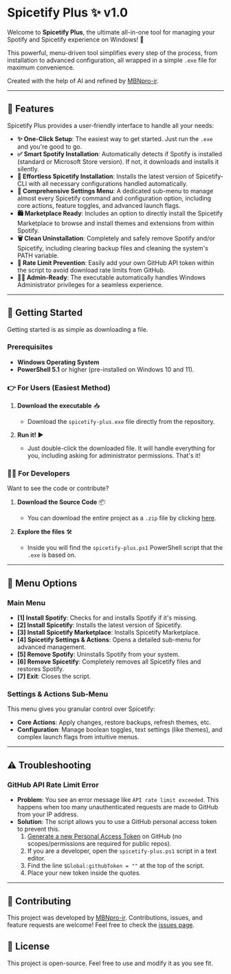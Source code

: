 # Spicetify Plus ✨ v1.0

Welcome to **Spicetify Plus**, the ultimate all-in-one tool for managing your Spotify and Spicetify experience on Windows! 🚀

This powerful, menu-driven tool simplifies every step of the process, from installation to advanced configuration, all wrapped in a simple `.exe` file for maximum convenience.

Created with the help of AI and refined by [MBNpro-ir](https://github.com/MBNpro-ir).

---

## 🌟 Features

Spicetify Plus provides a user-friendly interface to handle all your needs:

-   **✨ One-Click Setup**: The easiest way to get started. Just run the `.exe` and you're good to go.
-   **✅ Smart Spotify Installation**: Automatically detects if Spotify is installed (standard or Microsoft Store version). If not, it downloads and installs it silently.
-   **🎨 Effortless Spicetify Installation**: Installs the latest version of Spicetify-CLI with all necessary configurations handled automatically.
-   **🔧 Comprehensive Settings Menu**: A dedicated sub-menu to manage almost every Spicetify command and configuration option, including core actions, feature toggles, and advanced launch flags.
-   **🛍️ Marketplace Ready**: Includes an option to directly install the Spicetify Marketplace to browse and install themes and extensions from within Spotify.
-   **🗑️ Clean Uninstallation**: Completely and safely remove Spotify and/or Spicetify, including clearing backup files and cleaning the system's PATH variable.
-   **🔐 Rate Limit Prevention**: Easily add your own GitHub API token within the script to avoid download rate limits from GitHub.
-   **👨‍💻 Admin-Ready**: The executable automatically handles Windows Administrator privileges for a seamless experience.

---

## 🚀 Getting Started

Getting started is as simple as downloading a file.

### Prerequisites

-   **Windows Operating System**
-   **PowerShell 5.1** or higher (pre-installed on Windows 10 and 11).

### 👉 For Users (Easiest Method)

1.  **Download the executable** 📥
    -   Download the `spicetify-plus.exe` file directly from the repository.

2.  **Run it!** ▶️
    -   Just double-click the downloaded file. It will handle everything for you, including asking for administrator permissions. That's it!

### 🧑‍💻 For Developers

Want to see the code or contribute?

1.  **Download the Source Code** 📦
    -   You can download the entire project as a `.zip` file by clicking [here](https://github.com/MBNpro-ir/spicetify-plus/archive/refs/heads/main.zip).

2.  **Explore the files** 🛠️
    -   Inside you will find the `spicetify-plus.ps1` PowerShell script that the `.exe` is based on.

---

## 🔧 Menu Options

### Main Menu
-   **[1] Install Spotify**: Checks for and installs Spotify if it's missing.
-   **[2] Install Spicetify**: Installs the latest version of Spicetify.
-   **[3] Install Spicetify Marketplace**: Installs Spicetify Marketplace.
-   **[4] Spicetify Settings & Actions**: Opens a detailed sub-menu for advanced management.
-   **[5] Remove Spotify**: Uninstalls Spotify from your system.
-   **[6] Remove Spicetify**: Completely removes all Spicetify files and restores Spotify.
-   **[7] Exit**: Closes the script.

### Settings & Actions Sub-Menu
This menu gives you granular control over Spicetify:
-   **Core Actions**: Apply changes, restore backups, refresh themes, etc.
-   **Configuration**: Manage boolean toggles, text settings (like themes), and complex launch flags from intuitive menus.

---

## ⚠️ Troubleshooting

### GitHub API Rate Limit Error

-   **Problem**: You see an error message like `API rate limit exceeded`. This happens when too many unauthenticated requests are made to GitHub from your IP address.
-   **Solution**: The script allows you to use a GitHub personal access token to prevent this.
    1.  [Generate a new Personal Access Token](https://github.com/settings/tokens) on GitHub (no scopes/permissions are required for public repos).
    2.  If you are a developer, open the `spicetify-plus.ps1` script in a text editor.
    3.  Find the line `$Global:githubToken = ""` at the top of the script.
    4.  Place your new token inside the quotes.

---

## 🤝 Contributing

This project was developed by [MBNpro-ir](https://github.com/MBNpro-ir). Contributions, issues, and feature requests are welcome! Feel free to check the [issues page](https://github.com/MBNpro-ir/spicetify-plus/issues).

## 📄 License

This project is open-source. Feel free to use and modify it as you see fit.